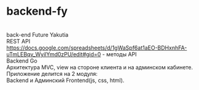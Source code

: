 # backend-fy
<br>back-end Future Yakutia
<br>REST API
<br>https://docs.google.com/spreadsheets/d/1gWaSpf6at1aEO-BDHxnhFA-uTmLEBqv_WyilYmd0zPU/edit#gid=0 - методы API
<br>Backend Go
<br>Архитектура MVC, view на стороне клиента и на админском кабинете.
<br>Приложение делится на 2 модуля:
<br>Backend и Админский Frontend(js, css, html).
